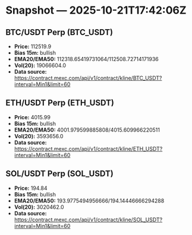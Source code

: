 # Snapshot — 2025-10-21T17:42:06Z

## BTC/USDT Perp (BTC_USDT)
- **Price:** 112519.9
- **Bias 15m:** bullish
- **EMA20/EMA50:** 112318.65419731064/112508.72714171936
- **Vol(20):** 19066604.0
- **Data source:** https://contract.mexc.com/api/v1/contract/kline/BTC_USDT?interval=Min1&limit=60

## ETH/USDT Perp (ETH_USDT)
- **Price:** 4015.99
- **Bias 15m:** bullish
- **EMA20/EMA50:** 4001.979599885808/4015.609966220511
- **Vol(20):** 3593656.0
- **Data source:** https://contract.mexc.com/api/v1/contract/kline/ETH_USDT?interval=Min1&limit=60

## SOL/USDT Perp (SOL_USDT)
- **Price:** 194.84
- **Bias 15m:** bullish
- **EMA20/EMA50:** 193.9775494956666/194.14446666294288
- **Vol(20):** 3020462.0
- **Data source:** https://contract.mexc.com/api/v1/contract/kline/SOL_USDT?interval=Min1&limit=60
